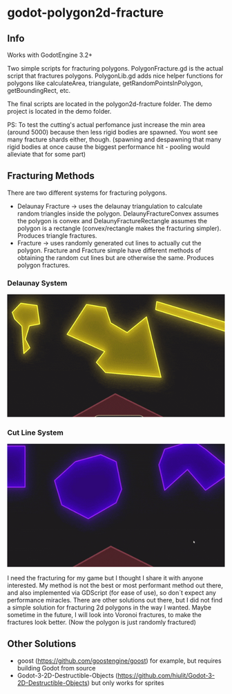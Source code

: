 # godot-polygon2d-fracture



## Info

Works with GodotEngine 3.2+

Two simple scripts for fracturing polygons. PolygonFracture.gd is the actual script that fractures polygons. PolygonLib.gd adds nice helper functions for polygons like calculateArea, triangulate, getRandomPointsInPolygon, getBoundingRect, etc.

The final scripts are located in the polygon2d-fracture folder.
The demo project is located in the demo folder.

PS: To test the cutting's actual perfomance just increase the min area (around 5000) because then less rigid bodies are spawned. You wont see many fracture shards either, though. (spawning and despawning that many rigid bodies at once cause the biggest performance hit - pooling would alleviate that for some part)

## Fracturing Methods

There are two different systems for fracturing polygons.
 - Delaunay Fracture -> uses the delaunay triangulation to calculate random triangles inside the polygon. DelaunyFractureConvex assumes the polygon is convex and     DelaunyFractureRectangle assumes the polygon is a rectangle (convex/rectangle makes the fracturing simpler). Produces triangle fractures.
 - Fracture -> uses randomly generated cut lines to actually cut the polygon. Fracture and Fracture simple have different methods of obtaining the random cut lines but are otherwise the same. Produces polygon fractures.

### Delaunay System
![](gifs/polygon2d-delauny-fracture-01.gif)

### Cut Line System
![](gifs/polygon2d-fracture-simple-01.gif)



I need the fracturing for my game but I thought I share it with anyone interested. My method is not the best or most performant method out there, and also implemented via GDScript (for ease of use), so don´t expect any performance miracles. There are other solutions out there, but I did not find a simple solution for fracturing 2d polygons in the way I wanted. Maybe sometime in the future, I will look into Voronoi fractures, to make the fractures look better. (Now the polygon is just randomly fractured)



## Other Solutions
- goost (https://github.com/goostengine/goost) for example, but requires building Godot from source
- Godot-3-2D-Destructible-Objects (https://github.com/hiulit/Godot-3-2D-Destructible-Objects) but only works for sprites
